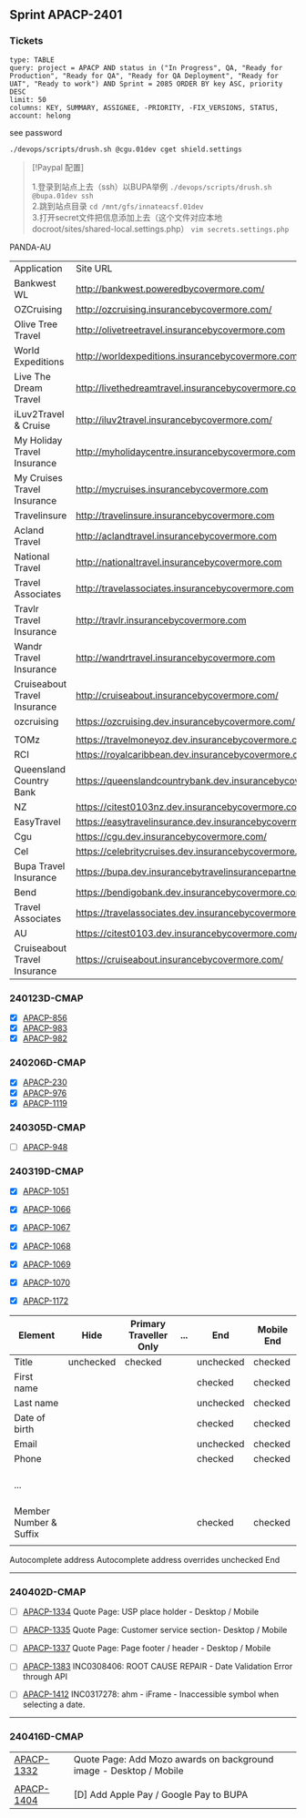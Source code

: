 ## Sprint APACP-2401
### Tickets

```jira-search
type: TABLE
query: project = APACP AND status in ("In Progress", QA, "Ready for Production", "Ready for QA", "Ready for QA Deployment", "Ready for UAT", "Ready to work") AND Sprint = 2085 ORDER BY key ASC, priority DESC
limit: 50
columns: KEY, SUMMARY, ASSIGNEE, -PRIORITY, -FIX_VERSIONS, STATUS,
account: helong
```

see password
```shell
./devops/scripts/drush.sh @cgu.01dev cget shield.settings
```


> [!Paypal 配置] 
> 
> 1.登录到站点上去（ssh）以BUPA举例 
> `./devops/scripts/drush.sh @bupa.01dev ssh`  
> 2.跳到站点目录 
> `cd /mnt/gfs/innateacsf.01dev`  
> 3.打开secret文件把信息添加上去（这个文件对应本地docroot/sites/shared-local.settings.php） 
> `vim secrets.settings.php`

PANDA-AU 


|  |  |
| ---- | ---- |
| Application | Site URL |
| Bankwest WL | http://bankwest.poweredbycovermore.com/ |
| OZCruising | http://ozcruising.insurancebycovermore.com/ |
| Olive Tree Travel | http://olivetreetravel.insurancebycovermore.com |
| World Expeditions | http://worldexpeditions.insurancebycovermore.com |
| Live The Dream Travel | http://livethedreamtravel.insurancebycovermore.com |
| iLuv2Travel & Cruise | http://iluv2travel.insurancebycovermore.com/ |
| My Holiday Travel Insurance | http://myholidaycentre.insurancebycovermore.com |
| My Cruises Travel Insurance | http://mycruises.insurancebycovermore.com |
| Travelinsure | http://travelinsure.insurancebycovermore.com |
| Acland Travel | http://aclandtravel.insurancebycovermore.com |
| National Travel | http://nationaltravel.insurancebycovermore.com |
| Travel Associates | http://travelassociates.insurancebycovermore.com |
| Travlr Travel Insurance | http://travlr.insurancebycovermore.com |
| Wandr Travel Insurance | http://wandrtravel.insurancebycovermore.com |
| Cruiseabout Travel Insurance | http://cruiseabout.insurancebycovermore.com/ |
| ozcruising | https://ozcruising.dev.insurancebycovermore.com/ |
|  |  |
| TOMz | https://travelmoneyoz.dev.insurancebycovermore.com/ |
| RCI | https://royalcaribbean.dev.insurancebycovermore.com/ |
| Queensland Country Bank | https://queenslandcountrybank.dev.insurancebycovermore.com |
| NZ | https://citest0103nz.dev.insurancebycovermore.com/ |
| EasyTravel | https://easytravelinsurance.dev.insurancebycovermore.com/ |
| Cgu | https://cgu.dev.insurancebycovermore.com/ |
| Cel | https://celebritycruises.dev.insurancebycovermore.com/ |
| Bupa Travel Insurance | https://bupa.dev.insurancebytravelinsurancepartners.com/ |
| Bend | https://bendigobank.dev.insurancebycovermore.com/ |
| Travel Associates | https://travelassociates.dev.insurancebycovermore.com/ |
| AU | https://citest0103.dev.insurancebycovermore.com/ |
| Cruiseabout Travel Insurance | https://cruiseabout.insurancebycovermore.com/ |

### 240123D-CMAP

- [x] [APACP-856](https://innate.atlassian.net/browse/APACP-856)  
- [x] [APACP-983](https://innate.atlassian.net/browse/APACP-983)
- [x] [APACP-982](https://innate.atlassian.net/browse/APACP-982)

### 240206D-CMAP
- [x] [APACP-230](https://innate.atlassian.net/browse/APACP-230)
- [x] [APACP-976](https://innate.atlassian.net/browse/APACP-976)
- [x] [APACP-1119](https://innate.atlassian.net/browse/APACP-1119)

### 240305D-CMAP
- [ ] [APACP-948](https://innate.atlassian.net/browse/APACP-948)

### 240319D-CMAP
- [x] [APACP-1051](https://innate.atlassian.net/browse/APACP-1051)
- [x] [APACP-1066](https://innate.atlassian.net/browse/APACP-1066)
- [x] [APACP-1067](https://innate.atlassian.net/browse/APACP-1067)
- [x] [APACP-1068](https://innate.atlassian.net/browse/APACP-1068)
- [x] [APACP-1069](https://innate.atlassian.net/browse/APACP-1069)
- [x] [APACP-1070](https://innate.atlassian.net/browse/APACP-1070)
- [x] [APACP-1172](https://innate.atlassian.net/browse/APACP-1172)


| Element                    | Hide      | Primary Traveller Only | ... | End         | Mobile End  |
| -------------------------- | --------- | -------------------------------- | --- | ----------- | ----------- |
| Title                      | unchecked | checked                          |     | unchecked   | checked     |
| First name                 |           |                                  |     | checked     | checked     |
| Last name                  |           |                                  |     | unchecked   | checked     |
| Date of birth              |           |                                  |     | checked     | checked     |
| Email                      |           |                                  |     | unchecked   | checked     |
| Phone                      |           |                                  |     | checked     | checked     |
| <br>...<br>                |           |                                  |     |             |             |
| <br>Member Number & Suffix |           |                                  |     | <br>checked | <br>checked |
|                            |           |                                  |     |             |             |

Autocomplete address
Autocomplete address overrides
unchecked End

---
### 240402D-CMAP
- [ ] [APACP-1334](https://innate.atlassian.net/browse/APACP-1334) Quote Page: USP place holder - Desktop / Mobile  
- [ ] [APACP-1335](https://innate.atlassian.net/browse/APACP-1335) Quote Page: Customer service section- Desktop / Mobile
- [ ] [APACP-1337](https://innate.atlassian.net/browse/APACP-1337) Quote Page: Page footer / header - Desktop / Mobile 
- [ ] [APACP-1383](https://innate.atlassian.net/browse/APACP-1383) INC0308406: ROOT CAUSE REPAIR - Date Validation Error through API
- [ ] [APACP-1412](https://innate.atlassian.net/browse/APACP-1412) INC0317278: ahm - iFrame - Inaccessible symbol when selecting a date.


---
### 240416D-CMAP

|                                                              |                                                                    |
| ------------------------------------------------------------ | ------------------------------------------------------------------ |
| [APACP-1332](https://innate.atlassian.net/browse/APACP-1332) | Quote Page: Add Mozo awards on background image - Desktop / Mobile |
|                                                              |                                                                    |
| [APACP-1404](https://innate.atlassian.net/browse/APACP-1404) | [D] Add Apple Pay / Google Pay to BUPA                             |

